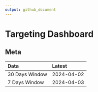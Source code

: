 ```yaml
---
output: github_document
---
```


# Targeting Dashboard



## Meta


|Data           |Latest     |
|:--------------|:----------|
|30 Days Window |2024-04-02 |
|7 Days Window  |2024-04-03 |
